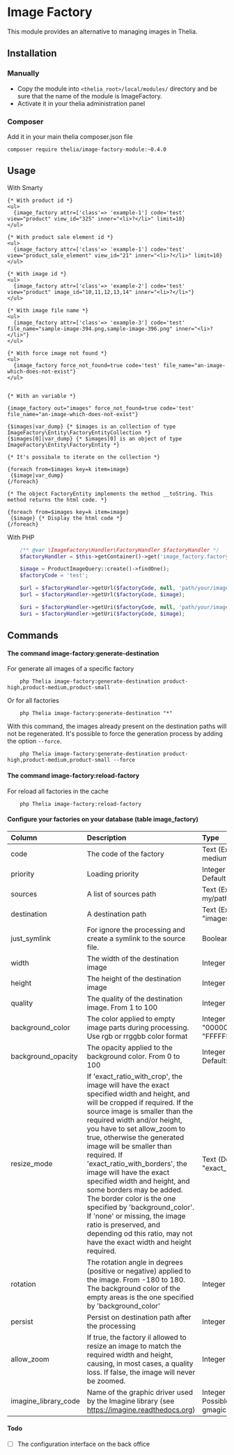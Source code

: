 # Image Factory

This module provides an alternative to managing images in Thelia.

## Installation

### Manually

* Copy the module into ```<thelia_root>/local/modules/``` directory and be sure that the name of the module is ImageFactory.
* Activate it in your thelia administration panel

### Composer

Add it in your main thelia composer.json file

```
composer require thelia/image-factory-module:~0.4.0
```

## Usage

With Smarty
```smarty
{* With product id *}
<ul>
  {image_factory attr=['class'=> 'example-1'] code='test' view="product" view_id="325" inner="<li>?</li>" limit=10}
</ul>

{* With product sale element id *}
<ul>
  {image_factory attr=['class'=> 'example-1'] code='test' view="product_sale_element" view_id="21" inner="<li>?</li>" limit=10}
</ul>

{* With image id *}
<ul>
  {image_factory attr=['class'=> 'example-2'] code='test' view="product" image_id="10,11,12,13,14" inner="<li>?</li>"}
</ul>

{* With image file name *}
<ul>
  {image_factory attr=['class'=> 'example-3'] code='test' file_name="sample-image-394.png,sample-image-396.png" inner="<li>?</li>"}
</ul>

{* With force image not found *}
<ul>
  {image_factory force_not_found=true code='test' file_name="an-image-which-does-not-exist"}
</ul>


{* With an variable *}

{image_factory out="images" force_not_found=true code='test' file_name="an-image-which-does-not-exist"}

{$images|var_dump} {* $images is an collection of type ImageFactory\Entity\FactoryEntityCollection *}
{$images[0]|var_dump} {* $images[0] is an object of type ImageFactory\Entity\FactoryEntity *}

{* It's possibale to iterate on the collection *}

{foreach from=$images key=k item=image}
 {$image|var_dump}
{/foreach}

{* The object FactoryEntity implements the method __toString. This method returns the html code. *}

{foreach from=$images key=k item=image}
 {$image} {* Display the html code *}
{/foreach}
```

With PHP
```php
    /** @var \ImageFactory\Handler\FactoryHandler $factoryHandler */
    $factoryHandler = $this->getContainer()->get('image_factory.factory_handler');

    $image = ProductImageQuery::create()->findOne();
    $factoryCode = 'test';

    $url = $factoryHandler->getUrl($factoryCode, null, 'path/your/image');
    $url = $factoryHandler->getUrl($factoryCode, $image);

    $uri = $factoryHandler->getUri($factoryCode, null, 'path/your/image');
    $uri = $factoryHandler->getUri($factoryCode, $image);
```

## Commands

#### The command image-factory:generate-destination

For generate all images of a specific factory

```shell
    php Thelia image-factory:generate-destination product-high,product-medium,product-small
```

Or for all factories

```shell
    php Thelia image-factory:generate-destination "*"
```

With this command, the images already present on the destination paths will not be regenerated.
It's possible to force the generation process by adding the option `--force`.

```shell
    php Thelia image-factory:generate-destination product-high,product-medium,product-small --force
```

#### The command image-factory:reload-factory

For reload all factories in the cache

```shell
    php Thelia image-factory:reload-factory
```

#### Configure your factories on your database (table image_factory)
        
| Column        | Description           | Type          |
|:------------- |:------------- |:----- |
| code      | The code of the factory | Text (Example : "product-medium") |
| priority      | Loading priority      |   Integer (Example : 4, Default : 0) |
| sources | A list of sources path    |    Text (Example : "  my/path/1  \|  my/path/2  ") |
| destination | A destination path    |    Text (Example : "images/product/medium") |
| just_symlink | For ignore the processing and create a symlink to the source file.    |    Boolean (Default : 0) |
| width | The width of the destination image    |    Integer (Example : 400) |
| height | The height of the destination image    |    Integer (Example : 400) |
| quality | The quality of the destination image. From 1 to 100    |    Integer (Example : 90) |
| background_color | The color applied to empty image parts during processing. Use rgb or rrggbb color format    |    Integer (Example : "000000", Default : "FFFFFF") |
| background_opacity | The opacity applied to the background color. From 0 to 100   |    Integer (Example : 90, Default: 100) |
| resize_mode | If 'exact_ratio_with_crop', the image will have the exact specified width and height, and will be cropped if required. If the source image is smaller than the required width and/or height, you have to set allow_zoom to true, otherwise the generated image will be smaller than required. If 'exact_ratio_with_borders', the image will have the exact specified width and height, and some borders may be added. The border color is the one specified by 'background_color'. If 'none' or missing, the image ratio is preserved, and depending od this ratio, may not have the exact width and height required.    |    Text (Default : "exact_ratio_with_borders") |
| rotation | The rotation angle in degrees (positive or negative) applied to the image. From -180 to 180. The background color of the empty areas is the one specified by 'background_color'    |    Integer (Default : 0) |
| persist | Persist on destination path after the processing     |    Integer (Default : 1) |
| allow_zoom | If true, the factory il allowed to resize an image to match the required width and height, causing, in most cases, a quality loss. If false, the image will never be zoomed.     |    Integer (Default : 0) |
| imagine_library_code | Name of the graphic driver used by the Imagine library (see https://imagine.readthedocs.org)     |    Integer (Default : "gd", Possible : "gd, imagick, gmagick") |

#### Todo

- [ ] The configuration interface on the back office

